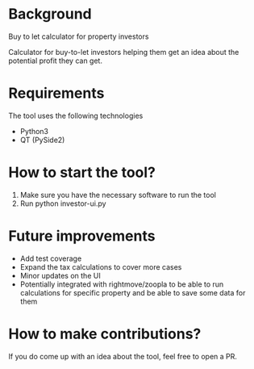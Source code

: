 # Background
Buy to let calculator for property investors

Calculator for buy-to-let investors helping them get an idea about the potential profit they can get.

# Requirements
The tool uses the following technologies
 * Python3
 * QT (PySide2)

# How to start the tool?
1) Make sure you have the necessary software to run the tool
2) Run python investor-ui.py

# Future improvements
* Add test coverage
* Expand the tax calculations to cover more cases
* Minor updates on the UI
* Potentially integrated with rightmove/zoopla to be able to run calculations for specific property and be able to save some data for them

# How to make contributions?
If you do come up with an idea about the tool, feel free to open a PR.
